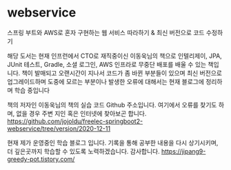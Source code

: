 # webservice
스프링 부트와 AWS로 혼자 구현하는 웹 서비스 따라하기 & 최신 버전으로 코드 수정하기

해당 도서는 현재 인프런에서 CTO로 재직중이신 이동욱님의 책으로 인텔리제이, JPA, JUnit 테스트, Gradle, 소셜 로그인, AWS 인프라로 무중단 배포를 배울 수 있는 책입니다.
책이 발매되고 오랜시간이 지나서 코드가 좀 바뀐 부분들이 있으며 최신 버전으로 업그레이드하며 도중에 모르는 부분이나 발생한 오류에 대해서는 현재 블로그에 정리하며 학습 중입니다

책의 저자인 이동욱님의 책의 실습 코드 Github 주소입니다. 
여기에서 오류를 찾기도 하며, 없을 경우 주변 지인 혹은 인터넷에 찾아보곤 합니다.
https://github.com/jojoldu/freelec-springboot2-webservice/tree/version/2020-12-11

현재 제가 운영중인 학습 블로그 입니다. 기록을 통해 공부한 내용을 다시 상기시키며, 더 깊은곳까지 학습할 수 있도록 노력하겠습니다. 감사합니다.
https://jipang9-greedy-pot.tistory.com/
